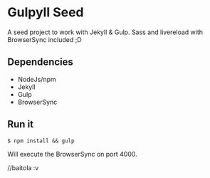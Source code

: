 Gulpyll Seed
============

A seed project to work with Jekyll & Gulp. Sass and livereload with BrowserSync included ;D

Dependencies
-------------

 - NodeJs/npm
 - Jekyll
 - Gulp
 - BrowserSync

Run it
-------

    $ npm install && gulp

Will execute the BrowserSync on port 4000.

//baitola :v 
